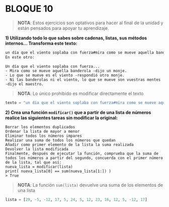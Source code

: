 # BLOQUE 10

> **NOTA**: Estos ejercicios son optativos para hacer al final de la unidad y están pensados para apoyar tu aprendizaje.

**1) Utilizando todo lo que sabes sobre cadenas, listas, sus métodos internos... Transforma este texto:**

```bash
un día que el viento soplaba con fuerza#mira como se mueve aquella banderola -dijo un monje#lo que se mueve es el viento -respondió otro monje#ni las banderolas ni el viento, lo que se mueve son vuestras mentes -dijo el maestro
En este otro:
```
```pre
Un día que el viento soplaba con fuerza...
- Mira como se mueve aquella banderola -dijo un monje.
- Lo que se mueve es el viento -respondió otro monje.
- Ni las banderolas ni el viento, lo que se mueve son vuestras mentes -dijo el maestro.
```

> **NOTA**: Lo único prohibido es modificar directamente el texto

```python
texto = "un día que el viento soplaba con fuerza#mira como se mueve aquella banderola -dijo un monje#lo que se mueve es el viento -respondió otro monje#ni las banderolas ni el viento, lo que se mueve son vuestras mentes -dijo el maestro"
```

**2) Crea una función `modificar()` que a partir de una lista de números realice las siguientes tareas sin modificar la original:**
```pre
Borrar los elementos duplicados
Ordenar la lista de mayor a menor
Eliminar todos los números impares
Realizar una suma de todos los números que quedan
Añadir como primer elemento de la lista la suma realizada
Devolver la lista modificada
Finalmente, después de ejecutar la función, comprueba que la suma de todos los números a partir del segundo, concuerda con el primer número de la lista, tal que así:
nueva_lista = modificar(lista)
print( nueva_lista[0] == sum(nueva_lista[1:]) )
> True
```

> **NOTA**: La función `sum(lista)` devuelve una suma de los elementos de una lista

```python
lista = [29, -5, -12, 17, 5, 24, 5, 12, 23, 16, 12, 5, -12, 17]
```
